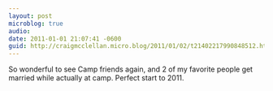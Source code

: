 ```yaml
---
layout: post
microblog: true
audio: 
date: 2011-01-01 21:07:41 -0600
guid: http://craigmcclellan.micro.blog/2011/01/02/t21402217990848512.html
---
```

So wonderful to see Camp friends again, and 2 of my favorite people get married while actually at camp.  Perfect start to 2011.

